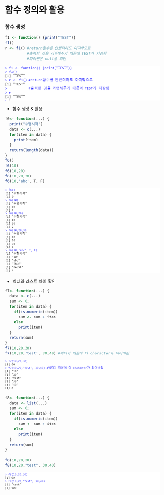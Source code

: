 # 함수 정의와 활용



### 함수 생성

```r
f1 <- function() {print("TEST")}
f1()
r <- f1() #return함수를 안썼더라도 마지막으로 
          #출력한 것을 리턴해주기 때문에 TEST가 저장됨
		  #파이썬은 null을 리턴
```

![image-20210820133509867](md-images/image-20210820133509867.png)



- 함수 생성 & 활용

```r
f6<- function(...) {
  print("수행시작")
  data <- c(...)
  for(item in data) {
    print(item)
  }
  return(length(data))
}
f6()
f6(10)
f6(10,20)
f6(10,20,30)
f6(10,'abc', T, F)
```

![image-20210820135856364](md-images/image-20210820135856364.png)



- 벡터와 리스트 차이 확인

```R
f7<- function(...) {
  data <- c(...)
  sum <- 0;
  for(item in data) {
    if(is.numeric(item))
      sum <- sum + item
    else
      print(item)
  }
  return(sum)
}
f7(10,20,30)
f7(10,20,'test', 30,40) #벡터기 때문에 다 character가 되어버림
```

![image-20210820135644377](md-images/image-20210820135644377.png)



```r
f8<- function(...) {
  data <- list(...)
  sum <- 0;
  for(item in data) {
    if(is.numeric(item))
      sum <- sum + item
    else
      print(item)
  }
  return(sum)
}

f8(10,20,30)
f8(10,20,"test", 30,40)
```

![image-20210820135703085](md-images/image-20210820135703085.png)



















